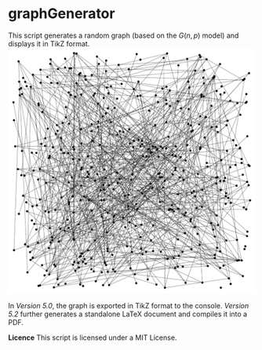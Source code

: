 # graphGenerator
This script generates a random graph (based on the $G(n, p)$ model) and displays it in TikZ format.
![example of an ouput](https://github.com/romainbourdoncle/graphGenerator/blob/496437a5c7265e81b4aa759739c3b4d917c2ab91/illustration_randomgraph.svg)

In _Version 5.0_, the graph is exported in TikZ format to the console. _Version 5.2_ further generates a standalone LaTeX document and compiles it into a PDF.

**Licence**
This script is licensed under a MIT License.
